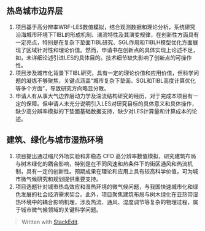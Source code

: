 ## 热岛城市边界层
1. 项目基于高分辨率WRF-LES数值模拟，结合观测数据和理论分析，系统研究沿海城市环境下TIBL的形成机制、湍流特性及其演变规律，在创新性方面具有一定亮点，特别是在复杂下垫面TIBL研究、SGL作用和TIBLH模型优化方面展现了区域针对性和理论价值。然而，申请书在创新点的具体实现上论述不足，如，未详细论述引进LES的具体目的。技术细节缺失影响了创新点的可操作性。
2. 项目涉及城市化背景下TIBL研究，具有一定的理论价值和应用价值，但科学问题的凝练不够聚焦，关键点涵盖“城市复杂下垫面、SGL和TIBL高度计算优化等多个方面”，导致研究方向略显分散。
3. 申请人有从事大气边界层动力学及湍流结构研究的经历，对于完成本项目有一定的保障。但申请人未充分说明引入LES对研究目标的具体意义和具体操作，缺少高分辨率模拟的下垫面基础数据支持，缺少对LES计算量和计算成本的论述。
## 建筑、绿化与城市湿热环境
1. 项目提出通过缩尺外场实验和非稳态 CFD 高分辨率数值模拟，研究建筑布局与树木绿化的耦合影响，特别是在不同风速和热条件下的街区通风和热流机制，具有一定的创新性。预期成果在理论和应用上具有较高科学价值，可为城市微气候研究和规划提供重要支持。
2. 项目选题针对城市热岛效应和湿热环境的微气候问题，与我国快速城市化和绿色发展的社会经济需求契合。此外，项目聚焦建筑布局与树木绿化在亚热带湿热环境中的耦合影响机理，涉及热流、通风、湿度调节等复杂的物理过程，属于城市微气候领域的关键科学问题。

> Written with [StackEdit](https://stackedit.io/).
<!--stackedit_data:
eyJoaXN0b3J5IjpbLTc4NzQ0MzI1MSwtMTEzODQzMjI3OCwyOT
Y1NDQ1MDQsMTEwNTc3ODU2Nyw0NjEwMDcyNTMsODc2NTE4NTg0
LC01ODEzNDY1NTVdfQ==
-->